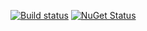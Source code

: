 [![Build status](https://ci.appveyor.com/api/projects/status/thjw94949tm5lbw5?svg=true)](https://ci.appveyor.com/project/nvborisenko/client-net)
[![NuGet Status](http://nugetstatus.com/ReportPortal.Client.png)](http://nugetstatus.com/packages/ReportPortal.Client)
